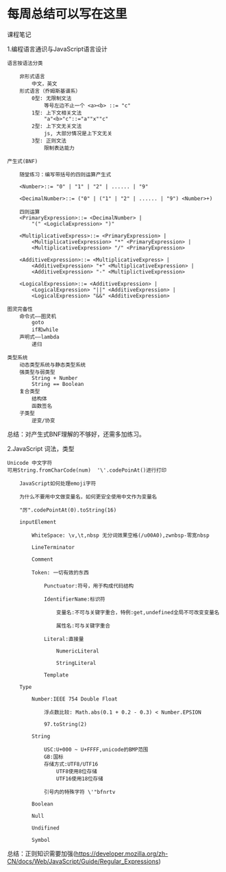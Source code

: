# 每周总结可以写在这里

课程笔记

1.编程语言通识与JavaScript语言设计

    语言按语法分类

        非形式语言
            中文，英文
        形式语言（乔姆斯基谱系）
            0型: 无限制文法
                等号左边不止一个 <a><b> ::= "c"
            1型: 上下文相关文法
                "a"<b>"c"::="a""x""c"
            2型: 上下文无关文法
                js, 大部分情况是上下文无关
            3型: 正则文法
                限制表达能力

    产生式(BNF)
    
        随堂练习：编写带括号的四则运算产生式

        <Number>::= "0" | "1" | "2" | ...... | "9"

        <DecimalNumber>::= ("0" | ("1" | "2" | ...... | "9") <Number>+)

        四则运算
        <PrimaryExpression>::= <DecimalNumber> |
            "(" <LogiclaExpression> ")"

        <MultiplicativeExpress>::= <PrimaryExpression> |
            <MultiplicativeExpression> "*" <PrimaryExpression> |
            <MultiplicativeExpression> "/" <PrimaryExpression>

        <AdditiveExpression>::= <MultiplicativeExpress> |
            <AdditiveExpression> "+" <MultiplicativeExpression> |
            <AdditiveExpression> "-" <MultiplictiveExpression>

        <LogicalExpression>::= <AdditiveExpression> |
            <LogicalExpression> "||" <AdditiveExpression> |
            <LogicalExpression> "&&" <AdditiveExpression>

    图灵完备性
        命令式——图灵机
            goto
            if和while
        声明式——lambda
            递归

    类型系统
        动态类型系统与静态类型系统
        强类型与弱类型
            String + Number
            String == Boolean
        复合类型
            结构体
            函数签名
        子类型
            逆变/协变

总结：对产生式BNF理解的不够好，还需多加练习。

2.JavaScript 词法，类型

    Unicode 中文字符
    可用String.fromCharCode(num)  '\'.codePoinAt()进行打印

        JavaScript如何处理emoji字符

        为什么不要用中文做变量名，如何更安全使用中文作为变量名

        "厉".codePointAt(0).toString(16)

        inputElement

            WhiteSpace: \v,\t,nbsp 无分词效果空格(/u00A0),zwnbsp-零宽nbsp

            LineTerminator

            Comment

            Token: 一切有效的东西

                Punctuator:符号，用于构成代码结构

                IdentifierName:标识符

                    变量名:不可与关键字重合，特例:get,undefined全局不可改变变量名

                    属性名:可与关键字重合
                
                Literal:直接量

                    NumericLiteral

                    StringLiteral
                
                Template

        Type

            Number:IEEE 754 Double Float

                浮点数比较: Math.abs(0.1 + 0.2 - 0.3) < Number.EPSION

                97.toString(2)

            String

                USC:U+000 ~ U+FFFF,unicode的BMP范围
                GB:国标
                存储方式:UTF8/UTF16
                    UTF8使用8位存储
                    UTF16使用18位存储

                引号内的特殊字符 \'"bfnrtv
            
            Boolean

            Null

            Undifined

            Symbol
            

总结：正则知识需要加强(https://developer.mozilla.org/zh-CN/docs/Web/JavaScript/Guide/Regular_Expressions)